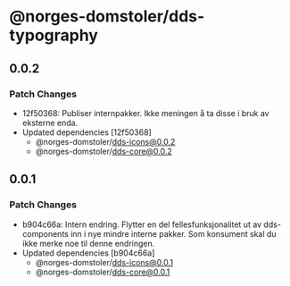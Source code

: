 # @norges-domstoler/dds-typography

## 0.0.2

### Patch Changes

- 12f50368: Publiser internpakker. Ikke meningen å ta disse i bruk av eksterne enda.
- Updated dependencies [12f50368]
  - @norges-domstoler/dds-icons@0.0.2
  - @norges-domstoler/dds-core@0.0.2

## 0.0.1

### Patch Changes

- b904c66a: Intern endring.
  Flytter en del fellesfunksjonalitet ut av dds-components inn i nye mindre interne pakker.
  Som konsument skal du ikke merke noe til denne endringen.
- Updated dependencies [b904c66a]
  - @norges-domstoler/dds-icons@0.0.1
  - @norges-domstoler/dds-core@0.0.1
